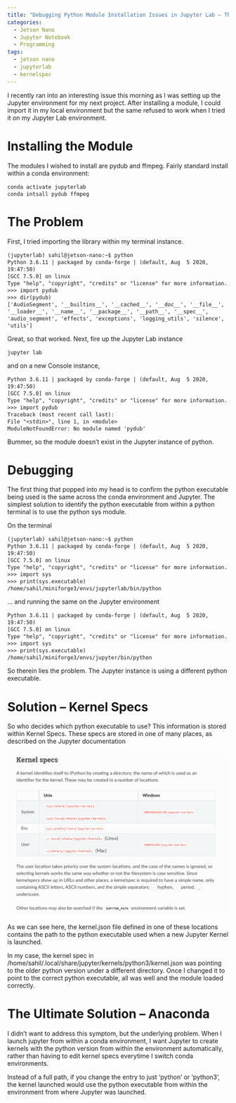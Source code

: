 ```yaml
---
title: "Debugging Python Module Installation Issues in Jupyter Lab – The Basics"
categories:
  - Jetson Nano
  - Jupyter Notebook
  - Programming
tags:
  - jetson nano
  - jupyterlab
  - kernelspec
---
```


I recently ran into an interesting issue this morning as I was setting up the Jupyter environment for my next project. After installing a module, I could import it in my local environment but the same refused to work when I tried it on my Jupyter Lab environment.

# Installing the Module
The modules I wished to install are pydub and ffmpeg. Fairly standard install within a conda environment:

    conda activate jupyterlab
    conda intsall pydub ffmpeg

# The Problem
First, I tried importing the library within my terminal instance.

    (jupyterlab) sahil@jetson-nano:~$ python
    Python 3.6.11 | packaged by conda-forge | (default, Aug  5 2020, 19:47:50)
    [GCC 7.5.0] on linux
    Type "help", "copyright", "credits" or "license" for more information.
    >>> import pydub
    >>> dir(pydub)
    ['AudioSegment', '__builtins__', '__cached__', '__doc__', '__file__', '__loader__', '__name__', '__package__', '__path__', '__spec__', 'audio_segment', 'effects', 'exceptions', 'logging_utils', 'silence', 'utils']

Great, so that worked. Next, fire up the Jupyter Lab instance

    jupyter lab

and on a new Console instance,

    Python 3.6.11 | packaged by conda-forge | (default, Aug  5 2020, 19:47:50)
    [GCC 7.5.0] on linux
    Type "help", "copyright", "credits" or "license" for more information.
    >>> import pydub
    Traceback (most recent call last):
    File "<stdin>", line 1, in <module>
    ModuleNotFoundError: No module named 'pydub'

Bummer, so the module doesn’t exist in the Jupyter instance of python.

# Debugging
The first thing that popped into my head is to confirm the python executable being used is the same across the conda environment and Jupyter. The simplest solution to identify the python executable from within a python terminal is to use the python sys module.

On the terminal

    (jupyterlab) sahil@jetson-nano:~$ python
    Python 3.6.11 | packaged by conda-forge | (default, Aug  5 2020, 19:47:50)
    [GCC 7.5.0] on linux
    Type "help", "copyright", "credits" or "license" for more information.
    >>> import sys
    >>> print(sys.executable)
    /home/sahil/miniforge3/envs/jupyterlab/bin/python

… and running the same on the Jupyter environment

    Python 3.6.11 | packaged by conda-forge | (default, Aug  5 2020, 19:47:50)
    [GCC 7.5.0] on linux
    Type "help", "copyright", "credits" or "license" for more information.
    >>> import sys
    >>> print(sys.executable)
    /home/sahil/miniforge3/envs/jupyter/bin/python

So therein lies the problem. The Jupyter instance is using a different python executable.

# Solution – Kernel Specs
So who decides which python executable to use? This information is stored within Kernel Specs. These specs are stored in one of many places, as described on the Jupyter documentation

![Kernel Spec](/assets/images/kernel-spec.png)

As we can see here, the kernel.json file defined in one of these locations contains the path to the python executable used when a new Jupyter Kernel is launched.

In my case, the kernel spec in /home/sahil/.local/share/jupyter/kernels/python3/kernel.json was pointing to the older python version under a different directory. Once I changed it to point to the correct python executable, all was well and the module loaded correctly.

# The Ultimate Solution – Anaconda
I didn’t want to address this symptom, but the underlying problem. When I launch jupyter from within a conda environment, I want Jupyter to create kernels with the python version from within the environment automatically, rather than having to edit kernel specs everytime I switch conda environments.

Instead of a full path, if you change the entry to just ‘python’ or ‘python3’, the kernel launched would use the python executable from within the environment from where Jupyter was launched.
